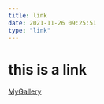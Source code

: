 ```yaml
---
title: link
date: 2021-11-26 09:25:51
type: "link"
---
```


# this is a link

[MyGallery](/MyGallery)
